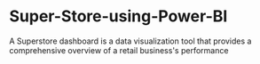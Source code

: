 # Super-Store-using-Power-BI
A Superstore dashboard is a data visualization tool that provides a comprehensive overview of a retail business's performance
